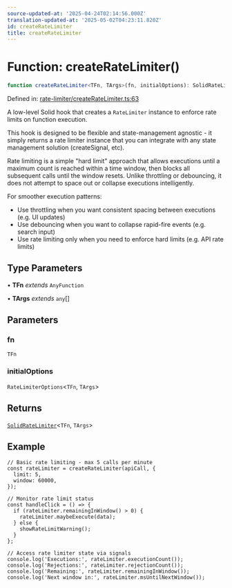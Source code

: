 ```yaml
---
source-updated-at: '2025-04-24T02:14:56.000Z'
translation-updated-at: '2025-05-02T04:23:11.820Z'
id: createRateLimiter
title: createRateLimiter
---
```


<!-- DO NOT EDIT: this page is autogenerated from the type comments -->

# Function: createRateLimiter()

```ts
function createRateLimiter<TFn, TArgs>(fn, initialOptions): SolidRateLimiter<TFn, TArgs>
```

Defined in: [rate-limiter/createRateLimiter.ts:63](https://github.com/TanStack/pacer/blob/main/packages/solid-pacer/src/rate-limiter/createRateLimiter.ts#L63)

A low-level Solid hook that creates a `RateLimiter` instance to enforce rate limits on function execution.

This hook is designed to be flexible and state-management agnostic - it simply returns a rate limiter instance that
you can integrate with any state management solution (createSignal, etc).

Rate limiting is a simple "hard limit" approach that allows executions until a maximum count is reached within
a time window, then blocks all subsequent calls until the window resets. Unlike throttling or debouncing,
it does not attempt to space out or collapse executions intelligently.

For smoother execution patterns:
- Use throttling when you want consistent spacing between executions (e.g. UI updates)
- Use debouncing when you want to collapse rapid-fire events (e.g. search input)
- Use rate limiting only when you need to enforce hard limits (e.g. API rate limits)

## Type Parameters

• **TFn** *extends* `AnyFunction`

• **TArgs** *extends* `any`[]

## Parameters

### fn

`TFn`

### initialOptions

`RateLimiterOptions`\<`TFn`, `TArgs`\>

## Returns

[`SolidRateLimiter`](../interfaces/solidratelimiter.md)\<`TFn`, `TArgs`\>

## Example

```tsx
// Basic rate limiting - max 5 calls per minute
const rateLimiter = createRateLimiter(apiCall, {
  limit: 5,
  window: 60000,
});

// Monitor rate limit status
const handleClick = () => {
  if (rateLimiter.remainingInWindow() > 0) {
    rateLimiter.maybeExecute(data);
  } else {
    showRateLimitWarning();
  }
};

// Access rate limiter state via signals
console.log('Executions:', rateLimiter.executionCount());
console.log('Rejections:', rateLimiter.rejectionCount());
console.log('Remaining:', rateLimiter.remainingInWindow());
console.log('Next window in:', rateLimiter.msUntilNextWindow());
```
